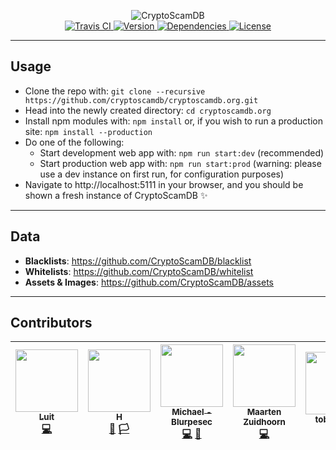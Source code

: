 <p align="center">
	<img src="https://raw.githubusercontent.com/CryptoScamDB/assets/master/logo/logotype-readme.png" alt="CryptoScamDB">
	<br>
	<a href="https://travis-ci.com/CryptoScamDB/cryptoscamdb.org">
		<img src="https://img.shields.io/travis/com/CryptoScamDB/cryptoscamdb.org.svg?style=flat-square" alt="Travis CI">
	</a>
	<a href="https://github.com/CryptoScamDB/cryptoscamdb.org/blob/master/package.json#L3">
		<img src="https://img.shields.io/github/package-json/v/CryptoScamDB/cryptoscamdb.org.svg?style=flat-square" alt="Version">
	</a>
	<a href="https://david-dm.org/CryptoScamDB/cryptoscamdb.org">
		<img src="https://img.shields.io/david/CryptoScamDB/cryptoscamdb.org.svg?style=flat-square" alt="Dependencies">
	</a>
	<a href="https://github.com/CryptoScamDB/cryptoscamdb.org/blob/master/LICENSE">
		<img src="https://img.shields.io/github/license/CryptoScamDB/cryptoscamdb.org.svg?style=flat-square" alt="License">
	</a>
</p>

---
## Usage

- Clone the repo with: `git clone --recursive https://github.com/cryptoscamdb/cryptoscamdb.org.git`
- Head into the newly created directory: `cd cryptoscamdb.org`
- Install npm modules with: `npm install` or, if you wish to run a production site: `npm install --production`
- Do one of the following:
    - Start development web app with: `npm run start:dev` (recommended)
	- Start production web app with: `npm run start:prod` (warning: please use a dev instance on first run, for configuration purposes)
- Navigate to http://localhost:5111 in your browser, and you should be shown a fresh instance of CryptoScamDB :sparkles:
---
## Data
- **Blacklists**: https://github.com/CryptoScamDB/blacklist
- **Whitelists**: https://github.com/CryptoScamDB/whitelist
- **Assets & Images**: https://github.com/CryptoScamDB/assets
---
## Contributors

<!-- ALL-CONTRIBUTORS-LIST:START - Do not remove or modify this section -->
<!-- prettier-ignore -->
| [<img src="https://avatars1.githubusercontent.com/u/12037024?v=4" width="100px;"/><br /><sub><b>Luit</b></sub>](https://luit.me)<br />[💻](https://github.com/CryptoScamDB/cryptoscamdb.org/commits?author=MrLuit "Code") | [<img src="https://avatars3.githubusercontent.com/u/2313704?v=4" width="100px;"/><br /><sub><b>H</b></sub>](https://keybase.io/409H)<br />[🏴](https://github.com/CryptoScamDB/blacklist/commits?author=409H "Blacklist") [🏳️](https://github.com/CryptoScamDB/whitelist/commits?author=409H "Whitelist") | [<img src="https://avatars3.githubusercontent.com/u/29407814?v=4" width="100px;"/><br /><sub><b>Michael - Blurpesec</b></sub>](https://michaelhahntech.com)<br />[💻](https://github.com/CryptoScamDB/cryptoscamdb.org/commits?author=hahnmichaelf "Code") [🎨](https://github.com/CryptoScamDB/assets/commits?author=hahnmichaelf "Design") | [<img src="https://avatars2.githubusercontent.com/u/7503723?v=4" width="100px;"/><br /><sub><b>Maarten Zuidhoorn</b></sub>](https://morten.sh)<br />[💻](https://github.com/CryptoScamDB/cryptoscamdb.org/commits?author=Mrtenz "Code") | [<img src="https://avatars0.githubusercontent.com/u/36028424?v=4" width="100px;"/><br /><sub><b>tobaloidee</b></sub>](https://github.com/Tobaloidee)<br />[🎨](https://github.com/CryptoScamDB/assets/commits?author=Tobaloidee "Design") | [<img src="https://avatars1.githubusercontent.com/u/25834495?v=4" width="100px;"/><br /><sub><b>Sharon Manrique</b></sub>](https://github.com/Azarielle)<br />[📖](https://github.com/CryptoScamDB/cryptoscamdb.org/commits?author=Azarielle "Documentation") [⚠️](https://github.com/CryptoScamDB/cryptoscamdb.org/commits?author=Azarielle "Tests") |
| :---: | :---: | :---: | :---: | :---: | :---: |
<!-- ALL-CONTRIBUTORS-LIST:END -->